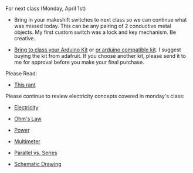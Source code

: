 For next class (Monday, April 1st)

* Bring in your makeshift switches to next class so we can continue what was missed today.  This can be any pairing of 2 conductive metal objects.  My first custom switch was a lock and key mechanism.  Be creative.  

* [Bring to class your Arduino Kit](https://www.adafruit.com/product/170) or [or arduino compatible kit](https://www.amazon.com/SunFounder-Project-Universal-Starter-Beginner/dp/B00D9NRIGO/ref=sr_1_fkmrnull_1?keywords=sunfounder+universal+v2&qid=1553523480&s=gateway&sr=8-1-fkmrnull).  I suggest buying the kit from adafruit.  If you choose another kit, please send it to me for approval before you make your final purchase.  

Please Read:

* [This rant](http://worrydream.com/ABriefRantOnTheFutureOfInteractionDesign/)

Please continue to review electricity concepts covered in monday's class:

* [Electricity](https://learn.sparkfun.com/tutorials/what-is-electricity)

* [Ohm's Law](https://learn.sparkfun.com/tutorials/voltage-current-resistance-and-ohms-law)

* [Power](https://learn.sparkfun.com/tutorials/electric-power)

* [Multimeter](https://learn.sparkfun.com/tutorials/how-to-use-a-multimeter)

* [Parallel vs. Series](https://learn.sparkfun.com/tutorials/series-and-parallel-circuits)

* [Schematic Drawing](https://www.edrawsoft.com/schematics/images/read-schematics-symbols.png)
